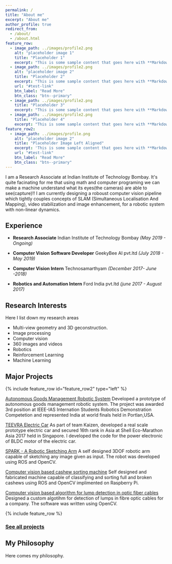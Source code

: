 ```yaml
---
permalink: /
title: "About me"
excerpt: "About me"
author_profile: true
redirect_from: 
  - /about/
  - /about.html
feature_row:
  - image_path: ../images/profile2.png
    alt: "placeholder image 1"
    title: "Placeholder 1"
    excerpt: "This is some sample content that goes here with **Markdown** formatting."
  - image_path: ../images/profile2.png
    alt: "placeholder image 2"
    title: "Placeholder 2"
    excerpt: "This is some sample content that goes here with **Markdown** formatting."
    url: "#test-link"
    btn_label: "Read More"
    btn_class: "btn--primary"
  - image_path: ../images/profile2.png
    title: "Placeholder 3"
    excerpt: "This is some sample content that goes here with **Markdown** formatting."
  - image_path: ../images/profile2.png
    title: "Placeholder 4"
    excerpt: "This is some sample content that goes here with **Markdown** formatting."
feature_row2:
  - image_path: ../images/profile.png
    alt: "placeholder image 2"
    title: "Placeholder Image Left Aligned"
    excerpt: 'This is some sample content that goes here with **Markdown** formatting. Left aligned with `type="left"`'
    url: "#test-link"
    btn_label: "Read More"
    btn_class: "btn--primary"
---
```

I am a Research Associate at Indian Institute of Technology Bombay. It's quite facinating for me that using math and computer programing we can make a machine understand what its eyes(the cameras) are able to see(capture)!! I am currently designing a roboust computer vision pipeline which tightly couples concepts of SLAM (Simultaneous Localisation And Mapping), video stabilization and image enhancement, for a robotic system with non-linear dynamics.


Experience
----------
- **Research Associate** Indian Institute of Technology Bombay *(May 2019 - Ongoing)*

- **Computer Vision Software Developer** GeekyBee AI pvt.ltd *(July 2018 - May 2019)*

- **Computer Vision Intern** Technosamarthyam *(December 2017- June -2018)*

- **Robotics and Automation Intern** Ford India pvt.ltd *(june 2017 - August 2017)* 

Research Interests
------------------
Here I list down my research areas
- Multi-view geometry and 3D geconstruction.
- Image processing 
- Computer vision
- 360 images and videos
- Robotics
- Reinforcement Learning
- Machine Learning


Major Projects
--------------
{% include feature_row id="feature_row2" type="left" %}

[Autonomous Goods Management Robotic System](portfolio/p4-autonomous-goods-management-system/)
Developed a prototype of autonomous goods management robotic system. The project was awarded 3rd position at IEEE-IAS Internation Students Robotics Demonstration Competetion and represented India at world finals held in Portlan,USA.

[TEEVRA Electric Car](portfolio/p5-teevra-electric-car/) 
As part of team Kaizen, developed a real scale prototype electric car and secured 16th rank in Asia at Shell Eco-Marathon Asia 2017 held in Singapore. I developed the code for the power electronic of  BLDC motor of the electric car.

[SPARK - A Robotic Sketching Arm](portfolio/p1-spark-robotic-sketching-arm/) 
A self designed 3DOF robotic arm capable of sketching any image given as input. The robot was developed using ROS and OpenCV.

[Computer vision based cashew sorting machine](portfolio/p2-cashew-sorting-machine/) 
Self designed and fabricated machine capable of classifying and sorting full and broken cashews using ROS and OpenCV implimented on Raspberry Pi. 

[Computer vision based algorithm for lump detection in optic fiber cables](portfolio/p3-lump-detection-algorithm/)
Designed a custom algotihm for detection of lumps in fibre optic cables for a company. The software was written using OpenCV.


{% include feature_row %}


### [See all projects](/portfolio.html)



My Philosophy
-------------
Here comes my philosophy.


